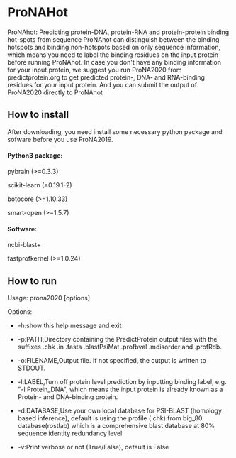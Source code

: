 # ProNAHot
ProNAhot: Predicting protein-DNA, protein-RNA and protein-protein binding hot-spots from sequence
ProNAhot can distinguish between the binding hotspots and binding non-hotspots based on only sequence information,
which means you need to label the binding residues on the input protein before running ProNAhot.
In case you don't have any binding information for your input protein, 
we suggest you run ProNA2020 from predictprotein.org to get predicted protein-, DNA- and RNA-binding residues for your input protein.
And you can submit the output of ProNA2020 directly to ProNAhot

## How to install
After downloading, you need install some necessary python package and sofware before you use ProNA2019.

#### Python3 package:

pybrain (>=0.3.3)

scikit-learn (=0.19.1-2)

botocore (>=1.10.33)

smart-open (>=1.5.7)

#### Software:

ncbi-blast+

fastprofkernel (>=1.0.24)

## How to run

Usage: prona2020 [options]

Options:

* -h:show this help message and exit
  
* -p:PATH,Directory containing the PredictProtein output files with the
               suffixes .chk .in .fasta .blastPsiMat .profbval .mdisorder and
               .profRdb.
               
* -o:FILENAME,Output file. If not specified, the output is written to STDOUT.
  
* -l:LABEL,Turn off protein level prediction by inputting binding label,
               e.g. "-l  Protein_DNA", which means the input protein is already known as a Protein- and DNA-binding protein.
               
* -d:DATABASE,Use your own local database for PSI-BLAST (homology based
               inference), default is using the profile (.chk) from big_80
               database(rostlab) which is a comprehensive blast database at
               80% sequence identity redundancy level
               
* -v:Print verbose or not (True/False), default is False

